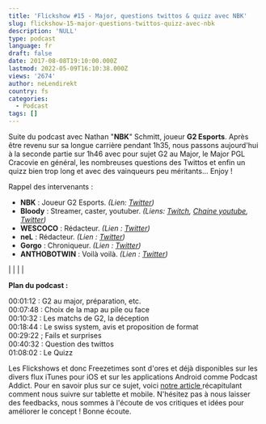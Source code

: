 ```yaml
---
title: 'Flickshow #15 - Major, questions twittos & quizz avec NBK'
slug: flickshow-15-major-questions-twittos-quizz-avec-nbk
description: 'NULL'
type: podcast
language: fr
draft: false
date: 2017-08-08T19:10:00.000Z
lastmod: 2022-05-09T16:10:38.000Z
views: '2674'
author: neLendirekt
country: fs
categories:
  - Podcast
tags: []
---
```

Suite du podcast avec Nathan "**NBK**" Schmitt, joueur **G2 Esports**. Après être revenu sur sa longue carrière pendant 1h35, nous passons aujourd'hui à la seconde partie sur 1h46 avec pour sujet G2 au Major, le Major PGL Cracovie en général, les nombreuses questions des Twittos et enfin un quizz bien trop long et avec des vainqueurs peu méritants... Enjoy !

Rappel des intervenants :

* **NBK** : Joueur G2 Esports. _(Lien: [Twitter](https://twitter.com/G2NBK))_
* **Bloody** : Streamer, caster, youtuber. _(Liens: [Twitch](https://www.twitch.tv/bloodysusu%5F), [Chaine youtube](https://www.youtube.com/channel/UCC0NyiY%5FPHwuLtmH5hloHUw), [Twitter](https://twitter.com/bloodySuSu))_
* **WESCOCO** : Rédacteur. _(Lien : [Twitter](https://twitter.com/WESCOCO%5F))_
* **neL** : Rédacteur. _(Lien : [Twitter](https://twitter.com/neLendirekt))_
* **Gorgo** : Chroniqueur. _(Lien : [Twitter](https://twitter.com/Gorgorot38))_
* **ANTHOBOTWIN** : Voilà voilà. _(Lien : [Twitter](https://twitter.com/AnthobotwiN))_

|  |
|  |

  
**Plan du podcast :**

00:01:12 : G2 au major, préparation, etc.  
00:07:48 : Choix de la map au pile ou face  
00:10:32 : Les matchs de G2, la déception  
00:18:44 : Le swiss system, avis et proposition de format  
00:29:22 ; Fails et surprises  
00:40:32 : Question des twittos  
01:08:02 : Le Quizz

Les Flickshows et donc Freezetimes sont d'ores et déjà disponibles sur les divers flux iTunes pour iOS et sur les applications Android comme Podcast Addict. Pour en savoir plus sur ce sujet, voici [notre article ](https:///flash/comment-ecouter-le-flickshow-sur-telephone-et-tablette/209)récapitulant comment nous suivre sur tablette et mobile. N'hésitez pas à nous laisser des feedbacks, nous sommes à l'écoute de vos critiques et idées pour améliorer le concept ! Bonne écoute.
